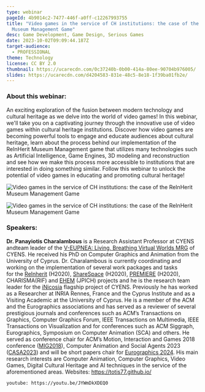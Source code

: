 ```yaml
---
type: webinar
pageId: 4b9014c2-7477-446f-a0ff-c12267993755
title: "Video games in the service of CH institutions: the case of the ReInHerit
  Museum Management Game"
desc: Game Development, Game Design, Serious Games
date: 2023-10-02T09:09:44.187Z
target-audience:
  - PROFESSIONAL
theme: Technology
license: CC BY 2.0
thumbnail: https://ucarecdn.com/0c37240b-0b00-414a-80ee-90704b976005/
slides: https://ucarecdn.com/d4204583-831e-48c5-8e18-1f39ba01fb2e/
---
```

### About this webinar:

An exciting exploration of the fusion between modern technology and cultural heritage as we delve into the world of video games! In this webinar, we'll take you on a captivating journey through the innovative use of video games within cultural heritage institutions. Discover how video games are becoming powerful tools to engage and educate audiences about cultural heritage, learn about the process behind our implementation of the ReInHerit Museum Management game that utilizes many technologies such as Artificial Intelligence, Game Engines, 3D modeling and reconstruction and see how we make this process more accessible to institutions that are interested in doing something similar. Follow this webinar to unlock the potential of video games in educating and promoting cultural heritage!

![Video games in the service of CH institutions: the case of the ReInHerit Museum Management Game](https://ucarecdn.com/943fef63-cf28-4a71-8a8e-ae9bfafea217/-/crop/785x568/7,0/-/preview/ "Video games in the service of CH institutions: the case of the ReInHerit Museum Management Game")

![Video games in the service of CH institutions: the case of the ReInHerit Museum Management Game](https://ucarecdn.com/d42b4c57-be29-4307-9a8a-e674088023af/-/crop/784x574/7,0/-/preview/ "Video games in the service of CH institutions: the case of the ReInHerit Museum Management Game")

### Speakers:

**Dr. Panayiotis Charalambous** is a Research Assistant Professor at CYENS andteam leader of the [V-EUPNEA: Living, Breathing Virtual Worlds MRG](https://veupnea.github.io/) of CYENS. He received his PhD on Computer Graphics and Animation from the University of Cyprus. Dr. Charalambous is currently coordinating and working on the implementation of several work packages and tasks for the [ReInherit](https://www.reinherit.eu/) (H2020), [ShareSpace](https://sharespace.eu/) (H2020), [PREMIERE](https://premiere-project.eu/) (H2020), CHARISMA(RIF) and [EHEM](https://ehemproject.eu/) (JPICH) projects and he is the research team leader for the [iNicosia](https://inicosia.cyens.org.cy/) flagship project of CYENS. Previously he has worked as a Researcher at INRIA Rennes, France and the Cyprus Institute and as a Visiting Academic at the University of Cyprus. He is a member of the ACM and the Eurographics associations and has served as a reviewer of several prestigious journals and conferences such as ACM’s Transactions on Graphics, Computer Graphics Forum, IEEE Transactions on Multimedia, IEEE Transactions on Visualization and for conferences such as ACM Siggraph, Eurographics, Symposium on Computer Animation (SCA) and others. He served as conference chair for ACM’s Motion, Interaction and Games 2018 conference ([MIG2018](https://cyprusconferences.org/mig2018/)), Computer Animation and Social Agents 2023 ([CASA2023](https://cyprusconferences.org/casa2023/)) and will be short papers chair for [Eurographics 2024](https://cyprusconferences.org/eurographics2024/). His main research interests are Computer Animation, Computer Graphics, Video Games, Digital Cultural Heritage and AI techniques in the service of the aforementioned areas. Websites: <https://totis77.github.io/> [](https://veupnea.githjub.io/)

`youtube: https://youtu.be/JYWmDkXDEQ0`